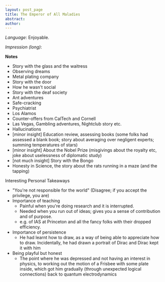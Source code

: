 ```yaml
---
layout: post_page
title: The Emperor of All Maladies
abstract: 
author: 
---
```


*Language*: Enjoyable.

*Impression (long)*: 



**Notes**

* Story with the glass and the waitress
* Observing dreams
* Metal plating company
* Story with the door
* How he wasn't social
* Story with the deaf society
* Ant adventures
* Safe-cracking
* Psychiatrist
* Los Alamos
* Counter-offers from CalTech and Cornell
* Las Vegas, Gambling adventures, Nightclub story etc.
* Hallucinations
* [minor insight] Education review, assessing books (some folks had assessed a blank book; story about averaging over negligent experts; summing temperatures of stars)
* [minor insight] About the Nobel Prize (misgivings about the royalty etc, joke about uselessness of diplomatic study)
* [not much insight] Story with the Bongo
* Honesty in Science, the story about the rats running in a maze (and the tapping)



Interesting Personal Takeaways

* "You're not responsible for the world" (Disagree; if you accept the privilege, you are)
* Importance of teaching
  * Painful when you're doing research and it is interrupted.
  * Needed when you run out of ideas; gives you a sense of contribution and of purpose.
  * e.g. of IAS at Princeton and all the fancy folks with their dropped efficiency.
* Importance of persistence
  * He had learnt how to draw, as a way of being able to appreciate how to draw. Incidentally, he had drawn a portrait of Dirac and Dirac kept it with him
* Being playful but honest
  * The point where he was depressed and not having an interest in physics, to working out the motion of a Frisbee with some plate inside, which got him gradually (through unexpected logical connections) back to quantum electrodynamics